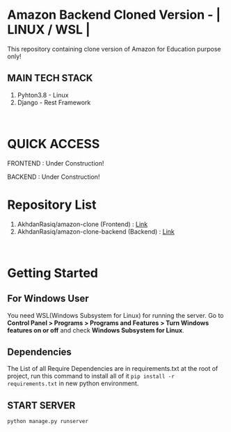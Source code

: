 # Amazon Backend Cloned Version - | LINUX / WSL |

This repository containing clone version of Amazon for Education purpose only!

## MAIN TECH STACK

1. Pyhton3.8 - Linux
2. Django - Rest Framework

<br />

# QUICK ACCESS

FRONTEND : Under Construction!

BACKEND  : Under Construction!

# Repository List

1. AkhdanRasiq/amazon-clone (Frontend) : [Link](https://github.com/AkhdanRasiq/amazon-clone)
2. AkhdanRasiq/amazon-clone-backend (Backend) : [Link](https://github.com/AkhdanRasiq/amazon-clone-backend)

<br />

# Getting Started

## For Windows User

You need WSL(Windows Subsystem for Linux) for running the server. Go to **Control Panel > Programs > Programs and Features > Turn Windows features on or off** and check **Windows Subsystem for Linux**.

## Dependencies

The List of all Require Dependencies are in requirements.txt at the root of project, run this command to install all of it ```pip install -r requirements.txt``` in new python environment.

## START SERVER

```
python manage.py runserver
```


